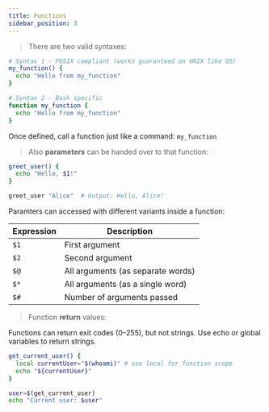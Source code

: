 ```yaml
---
title: Functions
sidebar_position: 3
---
```


> There are two valid syntaxes:

```bash
# Syntax 1 - POSIX compliant (works guaranteed on UNIX like OS)
my_function() {
  echo "Hello from my_function"
}

# Syntax 2 - Bash specific
function my_function {
  echo "Hello from my_function"
}
```

Once defined, call a function just like a command: `my_function`  

> Also **parameters** can be handed over to that function:

```bash
greet_user() {
  echo "Hello, $1!"
}

greet_user "Alice"  # Output: Hello, Alice!
```

Paramters can accessed with different variants inside a function:

|Expression|Description|
|-|-|
| `$1`       | First argument                    |
| `$2`       | Second argument                   |
| `$@`       | All arguments (as separate words) |
| `$*`       | All arguments (as a single word)  |
| `$#`       | Number of arguments passed        |

> Function **return** values:

Functions can return exit codes (0–255), but not strings. Use echo or global variables to return strings.

```bash
get_current_user() {
  local currentUser="$(whoami)" # use local for function scope
  echo "${currentUser}"
}

user=$(get_current_user)
echo "Current user: $user"
```